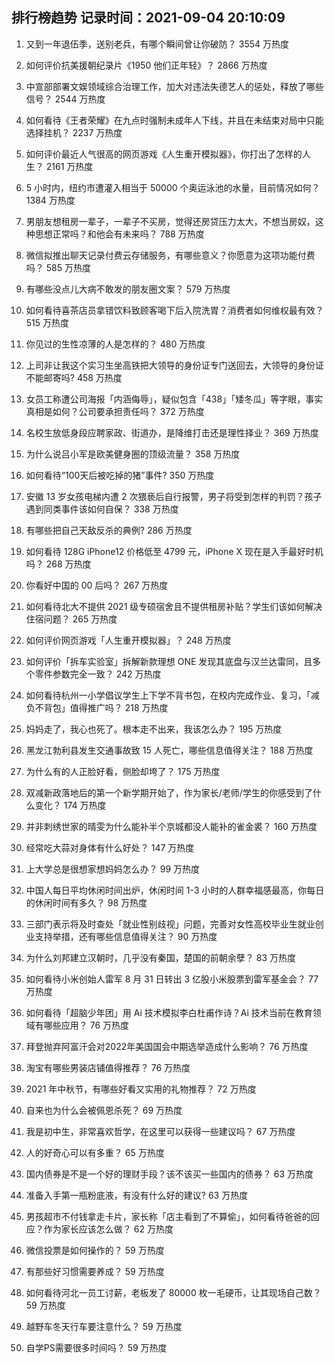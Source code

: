 
## 排行榜趋势 记录时间：2021-09-04 20:10:09
  
  1. 又到一年退伍季，送别老兵，有哪个瞬间曾让你破防？ 3554 万热度
    
  2. 如何评价抗美援朝纪录片《1950 他们正年轻》？ 2866 万热度
    
  3. 中宣部部署文娱领域综合治理工作，加大对违法失德艺人的惩处，释放了哪些信号？ 2544 万热度
    
  4. 如何看待《王者荣耀》在九点时强制未成年人下线，并且在未结束对局中只能选择挂机？ 2237 万热度
    
  5. 如何评价最近人气很高的网页游戏《人生重开模拟器》，你打出了怎样的人生？ 2161 万热度
    
  6. 5 小时内，纽约市遭灌入相当于 50000 个奥运泳池的水量，目前情况如何？ 1384 万热度
    
  7. 男朋友想租房一辈子，一辈子不买房，觉得还房贷压力太大，不想当房奴，这种思想正常吗？和他会有未来吗？ 788 万热度
    
  8. 微信拟推出聊天记录付费云存储服务，有哪些意义？你愿意为这项功能付费吗？ 585 万热度
    
  9. 有哪些没点儿大病不敢发的朋友圈文案？ 579 万热度
    
  10. 如何看待喜茶店员拿错饮料致顾客喝下后入院洗胃？消费者如何维权最有效？ 515 万热度
    
  11. 你见过的生性凉薄的人是怎样的？ 480 万热度
    
  12. 上司非让我这个实习生坐高铁把大领导的身份证专门送回去，大领导的身份证不能邮寄吗? 458 万热度
    
  13. 女员工称遭公司海报「内涵侮辱」，疑似包含「438」「矮冬瓜」等字眼，事实真相是如何？公司要承担责任吗？ 372 万热度
    
  14. 名校生放低身段应聘家政、街道办，是降维打击还是理性择业？ 369 万热度
    
  15. 为什么说吕小军是欧美健身圈的顶级流量？ 358 万热度
    
  16. 如何看待“100天后被吃掉的猪”事件? 350 万热度
    
  17. 安徽 13 岁女孩电梯内遭 2 次猥亵后自行报警，男子将受到怎样的判罚？孩子遇到同类事件该如何自保？ 338 万热度
    
  18. 有哪些把自己天敌反杀的典例? 286 万热度
    
  19. 如何看待 128G iPhone12 价格低至 4799 元，iPhone X 现在是入手最好时机吗？ 268 万热度
    
  20. 你看好中国的 00 后吗？ 267 万热度
    
  21. 如何看待北大不提供 2021 级专硕宿舍且不提供租房补贴？学生们该如何解决住宿问题？ 265 万热度
    
  22. 如何评价网页游戏「人生重开模拟器」？ 248 万热度
    
  23. 如何评价「拆车实验室」拆解新款理想 ONE 发现其底盘与汉兰达雷同，且多个零件参数完全一致？ 242 万热度
    
  24. 如何看待杭州一小学倡议学生上下学不背书包，在校内完成作业、复习，「减负不背包」值得推广吗？ 218 万热度
    
  25. 妈妈走了，我心也死了。根本走不出来，我该怎么办？ 195 万热度
    
  26. 黑龙江勃利县发生交通事故致 15 人死亡，哪些信息值得关注？ 188 万热度
    
  27. 为什么有的人正脸好看，侧脸却垮了？ 175 万热度
    
  28. 双减新政落地后的第一个新学期开始了，作为家长/老师/学生的你感受到了什么变化？ 174 万热度
    
  29. 并非刺绣世家的晴雯为什么能补半个京城都没人能补的雀金裘？ 160 万热度
    
  30. 经常吃大蒜对身体有什么好处？ 147 万热度
    
  31. 上大学总是很想家想妈妈怎么办？ 99 万热度
    
  32. 中国人每日平均休闲时间出炉，休闲时间 1-3 小时的人群幸福感最高，你每日的休闲时间有多久？ 98 万热度
    
  33. 三部门表示将及时查处「就业性别歧视」问题，完善对女性高校毕业生就业创业支持举措，还有哪些信息值得关注？ 90 万热度
    
  34. 为什么刘邦建立汉朝时，几乎没有秦国，楚国的前朝余孽？ 83 万热度
    
  35. 如何看待小米创始人雷军 8 月 31 日转出 3 亿股小米股票到雷军基金会？ 77 万热度
    
  36. 如何看待「超脑少年团」用 Ai 技术模拟李白杜甫作诗？Ai 技术当前在教育领域有哪些应用？ 76 万热度
    
  37. 拜登抛弃阿富汗会对2022年美国国会中期选举造成什么影响？ 76 万热度
    
  38. 淘宝有哪些男装店铺值得推荐？ 76 万热度
    
  39. 2021 年中秋节，有哪些好看又实用的礼物推荐？ 72 万热度
    
  40. 自来也为什么会被佩恩杀死？ 69 万热度
    
  41. 我是初中生，非常喜欢哲学，在这里可以获得一些建议吗？ 67 万热度
    
  42. 人的好奇心可以有多重？ 65 万热度
    
  43. 国内债券是不是一个好的理财手段？该不该买一些国内的债券？ 63 万热度
    
  44. 准备入手第一瓶粉底液，有没有什么好的建议? 63 万热度
    
  45. 男孩超市不付钱拿走卡片，家长称「店主看到了不算偷」，如何看待爸爸的回应？作为家长应该怎么做？ 62 万热度
    
  46. 微信投票是如何操作的？ 59 万热度
    
  47. 有那些好习惯需要养成？ 59 万热度
    
  48. 如何看待河北一员工讨薪，老板发了 80000 枚一毛硬币，让其现场自己数？ 59 万热度
    
  49. 越野车冬天行车要注意什么？ 59 万热度
    
  50. 自学PS需要很多时间吗？ 59 万热度
    